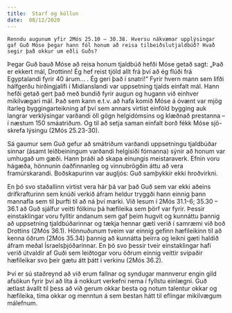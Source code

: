 ```yaml
---
title:  Starf og köllun
date:  08/12/2020
---
```


`Renndu augunum yfir 2Mós 25.10 – 30.38. Hversu nákvæmar upplýsingar gaf Guð Móse þegar hann fól honum að reisa tilbeiðslutjaldbúð? Hvað segir það okkur um eðli Guðs?`

Þegar Guð bauð Móse að reisa honum tjaldbúð hefði Móse getað sagt: „Það er ekkert mál, Drottinn! Ég hef reist tjöld allt frá því að ég flúði frá Egyptalandi fyrir 40 árum… . Ég geri það í snatri!“ Fyrir hvern mann sem lifði hálfgerðu hirðingjalífi í Midíanslandi var uppsetning tjalds einfalt mál. Hann hefði getað gert það með bundið fyrir augun og hugann við einhver mikilvægari mál. Það sem kann e.t.v. að hafa komið Móse á óvænt var mjög ítarleg byggingarteikning af því sem annars virtist einföld bygging auk langrar verklýsingar varðandi öll gögn helgidómsins og klæðnað prestanna – í næstum 150 smáatriðum. Og til að setja saman einfalt borð fékk Móse sjö-skrefa lýsingu (2Mós 25.23-30).

Sá gaumur sem Guð gefur að smátriðum varðandi uppsetningu tjaldbúðar sinnar (ásamt leiðbeiningum varðandi helgisiði fórnanna) sýnir að honum var umhugað um gæði. Hann þráði að skapa einungis meistaraverk. Efnin voru hágæða, hönnunin óaðfinnanleg og vinnubrögðin áttu að vera framúrskarandi. Boðskapurinn var augljós: Guð samþykkir ekki hroðvirkni.

En þó svo staðallinn virtist vera hár þá var það Guð sem var ekki aðeins drifkrafturinn sem knúði verkið áfram heldur tryggði hann einnig þann mannafla sem til þurfti til að ná því marki. Við lesum í 2Mós 31.1-6; 35.30 – 36.1 að Guð sjálfur veitti fólkinu þá hæfileika sem þörf var fyrir. Þessir einstaklingar voru fylltir andanum sem gaf þeim hugvit og kunnáttu þannig að uppsetning tjaldbúðarinnar og tækja hennar gæti verið í samræmi við boð Drottins (2Mós 36.1). Hönnuðunum tveim var einnig gefinn hæfileikinn til að kenna öðrum (2Mós 35.34) þannig að kunnátta þeirra og leikni gæti haldið áfram  meðal Ísraelsþjóðarinnar. En þó svo þessir tveir einstaklingar hafi verið útvaldir af Guði sem leiðtogar voru öðrum einnig veittir svipaðir hæfileikar svo þeir gætu átt þátt í verkinu (2Mós 36.2).

Því er sú staðreynd að við erum fallnar og syndugar mannverur engin gild afsökun fyrir því að líta á nokkurt verkefni nema í fyllstu einlægni. Guð ætlast ávallt til þess að við gerum okkar besta og notum talentur okkar og hæfileika, tíma okkar og menntun á sem bestan hátt til eflingar mikilvægum málefnum.